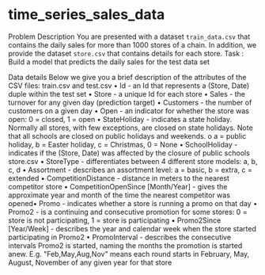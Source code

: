 # time_series_sales_data

Problem Description
You are presented with a dataset `train_data.csv` that contains the daily sales for
more than 1000 stores of a chain. In addition, we provide the dataset `store.csv` that
contains details for each store.
Task : Build a model that predicts the daily sales for the test data set

Data details
Below we give you a brief description of the attributes of the CSV files:
train.csv and test.csv
• Id - an Id that represents a (Store, Date) duple within the test set
• Store - a unique Id for each store
• Sales - the turnover for any given day (prediction target)
• Customers - the number of customers on a given day
• Open - an indicator for whether the store was open: 0 = closed, 1 = open
• StateHoliday - indicates a state holiday. Normally all stores, with few exceptions,
are closed on state holidays. Note that all schools are closed on public holidays
and weekends.
o a = public holiday, b = Easter holiday, c = Christmas, 0 = None
• SchoolHoliday - indicates if the (Store, Date) was affected by the closure of public
schools
store.csv
• StoreType - differentiates between 4 different store models: a, b, c, d
• Assortment - describes an assortment level: a = basic, b = extra, c = extended
• CompetitionDistance - distance in meters to the nearest competitor store
• CompetitionOpenSince [Month/Year] - gives the approximate year and month of
the time the nearest competitor was opened• Promo - indicates whether a store is running a promo on that day
• Promo2 - is a continuing and consecutive promotion for some stores: 0 = store is
not participating, 1 = store is participating
• Promo2Since [Year/Week] - describes the year and calendar week when the store
started participating in Promo2
• PromoInterval - describes the consecutive intervals Promo2 is started, naming
the months the promotion is started anew. E.g. "Feb,May,Aug,Nov" means each
round starts in February, May, August, November of any given year for that store
